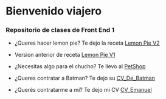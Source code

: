 # Bienvenido viajero
### Repositorio de clases de Front End 1
- ¿Queres hacer lemon pie? Te dejo la receta [Lemon Pie V2](https://emanueljrod.github.io/FrontEnd1/lemonPieV2/index.html)

- Version anterior de receta [Lemon Pie V1](https://emanueljrod.github.io/FrontEnd1/lemonPieV1/index.html)

- ¿Necesitas algo para el chucho? Te llevo al [PetShop](https://emanueljrod.github.io/FrontEnd1/ProyectoPetShop/index.html)

- ¿Queres contratar a Batman? Te dejo su [CV_De_Batman](https://emanueljrod.github.io/FrontEnd1/CV_Batman/index.html)

- ¿Querés contratarme a mi? Te dejo mi CV [CV_Emanuel](https://emanueljrod.github.io/FrontEnd1/CV_Personal/index.html)